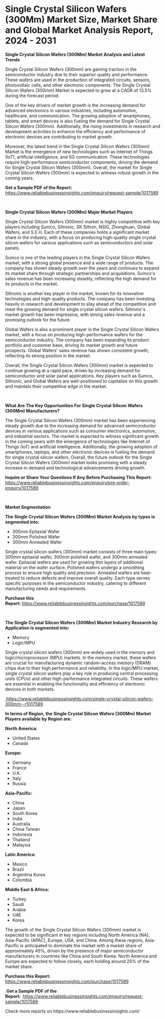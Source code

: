 <p><h1>Single Crystal Silicon Wafers (300Mm) Market Size, Market Share and Global Market Analysis Report, 2024 - 2031</h1></p><p><strong>Single Crystal Silicon Wafers (300Mm) Market Analysis and Latest Trends</strong></p>
<p><p>Single Crystal Silicon Wafers (300mm) are gaining traction in the semiconductor industry due to their superior quality and performance. These wafers are used in the production of integrated circuits, sensors, photovoltaic cells, and other electronic components. The Single Crystal Silicon Wafers (300mm) Market is expected to grow at a CAGR of 13.5% during the forecast period.</p><p>One of the key drivers of market growth is the increasing demand for advanced electronics in various industries, including automotive, healthcare, and communication. The growing adoption of smartphones, tablets, and smart devices is also fueling the demand for Single Crystal Silicon Wafers (300mm). Additionally, the rising investments in research and development activities to enhance the efficiency and performance of electronic devices are contributing to market growth.</p><p>Moreover, the latest trend in the Single Crystal Silicon Wafers (300mm) Market is the emergence of new technologies such as Internet of Things (IoT), artificial intelligence, and 5G communication. These technologies require high-performance semiconductor components, driving the demand for Single Crystal Silicon Wafers (300mm). Overall, the market for Single Crystal Silicon Wafers (300mm) is expected to witness robust growth in the coming years.</p></p>
<p><strong>Get a Sample PDF of the Report:&nbsp;</strong> <a href="https://www.reliablebusinessinsights.com/enquiry/request-sample/1017589">https://www.reliablebusinessinsights.com/enquiry/request-sample/1017589</a></p>
<p>&nbsp;</p>
<p><strong>Single Crystal Silicon Wafers (300Mm) Major Market Players</strong></p>
<p><p>Single Crystal Silicon Wafers (300mm) market is highly competitive with key players including Sumco, Siltronic, SK Siltron, NSIG, Zhonghuan, Global Wafers, and S.E.H. Each of these companies holds a significant market share in the industry, with a focus on producing high-quality single crystal silicon wafers for various applications such as semiconductors and solar panels.</p><p>Sumco is one of the leading players in the Single Crystal Silicon Wafers market, with a strong global presence and a wide range of products. The company has shown steady growth over the years and continues to expand its market share through strategic partnerships and acquisitions. Sumco's sales revenue has been increasing steadily, reflecting the high demand for its products in the market.</p><p>Siltronic is another key player in the market, known for its innovative technologies and high-quality products. The company has been investing heavily in research and development to stay ahead of the competition and meet the growing demand for single crystal silicon wafers. Siltronic's market growth has been impressive, with strong sales revenue and a promising outlook for the future.</p><p>Global Wafers is also a prominent player in the Single Crystal Silicon Wafers market, with a focus on producing high-performance wafers for the semiconductor industry. The company has been expanding its product portfolio and customer base, driving its market growth and future prospects. Global Wafers' sales revenue has shown consistent growth, reflecting its strong position in the market.</p><p>Overall, the Single Crystal Silicon Wafers (300mm) market is expected to continue growing at a rapid pace, driven by increasing demand for semiconductor and solar panel applications. Key players such as Sumco, Siltronic, and Global Wafers are well-positioned to capitalize on this growth and maintain their competitive edge in the market.</p></p>
<p>&nbsp;</p>
<p><strong>What Are The Key Opportunities For Single Crystal Silicon Wafers (300Mm) Manufacturers?</strong></p>
<p><p>The Single Crystal Silicon Wafers (300mm) market has been experiencing steady growth due to the increasing demand for advanced semiconductor devices in various applications such as consumer electronics, automotive, and industrial sectors. The market is expected to witness significant growth in the coming years with the emergence of technologies like Internet of Things (IoT) and artificial intelligence. Additionally, the growing adoption of smartphones, laptops, and other electronic devices is fueling the demand for single crystal silicon wafers. Overall, the future outlook for the Single Crystal Silicon Wafers (300mm) market looks promising with a steady increase in demand and technological advancements driving growth.</p></p>
<p><strong>Inquire or Share Your Questions If Any Before Purchasing This Report:</strong> <a href="https://www.reliablebusinessinsights.com/enquiry/pre-order-enquiry/1017589">https://www.reliablebusinessinsights.com/enquiry/pre-order-enquiry/1017589</a></p>
<p>&nbsp;</p>
<p><strong>Market Segmentation</strong></p>
<p><strong>The Single Crystal Silicon Wafers (300Mm) Market Analysis by types is segmented into:</strong></p>
<p><ul><li>300mm Epitaxial Wafer</li><li>300mm Polished Wafer</li><li>300mm Annealed Wafer</li></ul></p>
<p><p>Single crystal silicon wafers (300mm) market consists of three main types: 300mm epitaxial wafer, 300mm polished wafer, and 300mm annealed wafer. Epitaxial wafers are used for growing thin layers of additional material on the wafer surface. Polished wafers undergo a smoothing process to ensure high quality and precision. Annealed wafers are heat-treated to reduce defects and improve overall quality. Each type serves specific purposes in the semiconductor industry, catering to different manufacturing needs and requirements.</p></p>
<p><strong>Purchase this Report:&nbsp;</strong><a href="https://www.reliablebusinessinsights.com/purchase/1017589">https://www.reliablebusinessinsights.com/purchase/1017589</a></p>
<p>&nbsp;</p>
<p><strong>The Single Crystal Silicon Wafers (300Mm) Market Industry Research by Application is segmented into:</strong></p>
<p><ul><li>Memory</li><li>Logic/MPU</li></ul></p>
<p><p>Single crystal silicon wafers (300mm) are widely used in the memory and logic/microprocessor (MPU) markets. In the memory market, these wafers are crucial for manufacturing dynamic random-access memory (DRAM) chips due to their high performance and reliability. In the logic/MPU market, single crystal silicon wafers play a key role in producing central processing units (CPUs) and other high-performance integrated circuits. These wafers are essential in enabling the functionality and efficiency of electronic devices in both markets.</p></p>
<p><a href="https://www.reliablebusinessinsights.com/single-crystal-silicon-wafers-300mm--r1017589">&nbsp;https://www.reliablebusinessinsights.com/single-crystal-silicon-wafers-300mm--r1017589</a></p>
<p><strong>In terms of Region, the Single Crystal Silicon Wafers (300Mm) Market Players available by Region are:</strong></p>
<p>
    <p> <strong> North America: </strong>
        <ul>
            <li>United States</li>
            <li>Canada</li>
        </ul>
        </p> 
    <p> <strong> Europe: </strong>
        <ul>
            <li>Germany</li>
            <li>France</li>
            <li>U.K.</li>
            <li>Italy</li>
            <li>Russia</li>
        </ul>
        </p> 
    <p> <strong> Asia-Pacific: </strong>
        <ul>
            <li>China</li>
            <li>Japan</li>
            <li>South Korea</li>
            <li>India</li>
            <li>Australia</li>
            <li>China Taiwan</li>
            <li>Indonesia</li>
            <li>Thailand</li>
            <li>Malaysia</li>
        </ul>
        </p> 
    <p> <strong> Latin America: </strong>
        <ul>
            <li>Mexico</li>
            <li>Brazil</li>
            <li>Argentina Korea</li>
            <li>Colombia</li>
        </ul>
        </p> 
    <p> <strong> Middle East & Africa: </strong>
        <ul>
            <li>Turkey</li>
            <li>Saudi</li>
            <li>Arabia</li>
            <li>UAE</li>
            <li>Korea</li>
        </ul>
    </p>
    </p>
<p><p>The growth of the Single Crystal Silicon Wafers (300mm) market is expected to be significant in key regions including North America (NA), Asia-Pacific (APAC), Europe, USA, and China. Among these regions, Asia-Pacific is anticipated to dominate the market with a market share of approximately 45%, driven by the presence of major semiconductor manufacturers in countries like China and South Korea. North America and Europe are expected to follow closely, each holding around 25% of the market share.</p></p>
<p><strong>Purchase this Report: </strong><a href="https://www.reliablebusinessinsights.com/purchase/1017589">https://www.reliablebusinessinsights.com/purchase/1017589</a></p>
<p>&nbsp;<strong>Get a Sample PDF of the Report:&nbsp;&nbsp;</strong><a href="https://www.reliablebusinessinsights.com/enquiry/request-sample/1017589">https://www.reliablebusinessinsights.com/enquiry/request-sample/1017589</a></p>
<p><strong></strong></p>
<p>Check more reports on https://www.reliablebusinessinsights.com/</p>